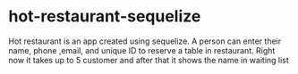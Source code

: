 # hot-restaurant-sequelize

Hot restaurant is an app created using sequelize.
A person can enter their name, phone ,email, and unique ID to reserve a table in restaurant. Right now it takes up to 5 customer and after that it shows the name in waiting list
